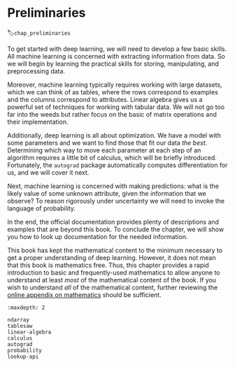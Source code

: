 #  Preliminaries
:label:`chap_preliminaries`

To get started with deep learning,
we will need to develop a few basic skills.
All machine learning is concerned
with extracting information from data.
So we will begin by learning the practical skills
for storing, manipulating, and preprocessing data.

Moreover, machine learning typically requires
working with large datasets, which we can think of as tables,
where the rows correspond to examples
and the columns correspond to attributes.
Linear algebra gives us a powerful set of techniques
for working with tabular data.
We will not go too far into the weeds but rather focus on the basic
of matrix operations and their implementation.

Additionally, deep learning is all about optimization.
We have a model with some parameters and
we want to find those that fit our data *the best*.
Determining which way to move each parameter at each step of an algorithm
requires a little bit of calculus, which will be briefly introduced.
Fortunately, the `autograd` package automatically computes differentiation for us,
and we will cover it next.

Next, machine learning is concerned with making predictions:
what is the likely value of some unknown attribute,
given the information that we observe?
To reason rigorously under uncertainty
we will need to invoke the language of probability.

In the end, the official documentation provides
plenty of descriptions and examples that are beyond this book.
To conclude the chapter, we will show you how to look up documentation for
the needed information.

This book has kept the mathematical content to the minimum necessary
to get a proper understanding of deep learning.
However, it does not mean that
this book is mathematics free.
Thus, this chapter provides a rapid introduction to
basic and frequently-used mathematics to allow anyone to understand
at least *most* of the mathematical content of the book.
If you wish to understand *all* of the mathematical content,
further reviewing the [online appendix on mathematics](https://d2l.ai/chapter_appendix-mathematics-for-deep-learning/index.html) should be sufficient.

```toc
:maxdepth: 2

ndarray
tablesaw
linear-algebra
calculus
autograd
probability
lookup-api
```

